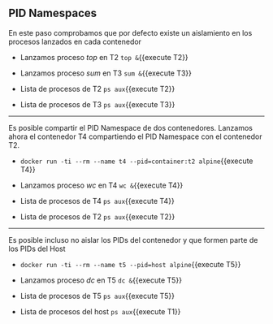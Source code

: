 

## PID Namespaces
En este paso comprobamos que por defecto existe un aislamiento en los procesos lanzados en cada contenedor

- Lanzamos proceso _top_ en T2 `top &`{{execute T2}}

- Lanzamos proceso _sum_ en T3 `sum &`{{execute T3}}

- Lista de procesos de T2 `ps aux`{{execute T2}}

- Lista de procesos de T3 `ps aux`{{execute T3}}


***

Es posible compartir el PID Namespace de dos contenedores. Lanzamos ahora el contenedor T4 compartiendo el PID Namespace con el contenedor T2.

- `docker run -ti --rm --name t4 --pid=container:t2 alpine`{{execute T4}}

- Lanzamos proceso _wc_ en T4 `wc &`{{execute T4}}

- Lista de procesos de T4 `ps aux`{{execute T4}}

- Lista de procesos de T2 `ps aux`{{execute T2}}

***

Es posible incluso no aislar los PIDs del contenedor y que formen parte de los PIDs del Host

- `docker run -ti --rm --name t5 --pid=host alpine`{{execute T5}}

- Lanzamos proceso _dc_ en T5 `dc &`{{execute T5}}

- Lista de procesos de T5 `ps aux`{{execute T5}}

- Lista de procesos del host `ps aux`{{execute T1}}



